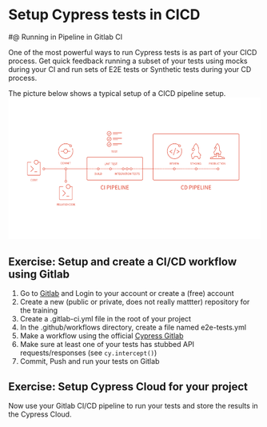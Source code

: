 # Setup Cypress tests in CICD

#@ Running in Pipeline in Gitlab CI

One of the most powerful ways to run Cypress tests is as part of your CICD process. Get quick feedback running a subset of your tests using mocks during your CI and run sets of E2E tests or Synthetic tests during your CD process.

The picture below shows a typical setup of a CICD pipeline setup.
![Exercise1specfile](./images/cicd.png 'CICD overview')

## Exercise: Setup and create a CI/CD workflow using Gitlab

1. Go to [Gitlab](https://www.gitlab) and Login to your account or create a (free) account
2. Create a new (public or private, does not really mattter) repository for the training
3. Create a .gitlab-ci.yml file in the root of your project
4. In the .github/workflows directory, create a file named e2e-tests.yml
5. Make a workflow using the official [Cypress Gitlab](https://docs.cypress.io/guides/continuous-integration/gitlab-ci)
6. Make sure at least one of your tests has stubbed API requests/responses (see `cy.intercept()`)
7. Commit, Push and run your tests on Gitlab

## Exercise: Setup Cypress Cloud for your project

Now use your Gitlab CI/CD pipeline to run your tests and store the results in the Cypress Cloud.
